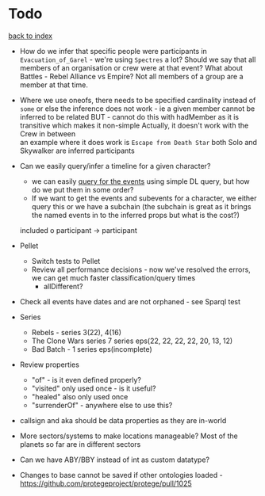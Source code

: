 # Todo

[back to index](index.md)

* How do we infer that specific people were participants in `Evacuation_of_Garel` - we're using `Spectres` a lot?
  Should we say that all members of an organisation or crew were at that event? What about Battles - Rebel Alliance vs Empire?
  Not all members of a group are a member at that time.

*  Where we use oneofs, there needs to be specified cardinality instead of `some`
   or else the inference does not work - ie a given member cannot be inferred to be related
   BUT - cannot do this with hadMember as it is transitive which makes it non-simple
   Actually, it doesn't work with the Crew in between  
   an example where it does work is `Escape from Death Star` both Solo and Skywalker are inferred participants

* Can we easily query/infer a timeline for a given character?
    * we can easily [query for the events](docs/events.md) using simple DL query, but how do we put them in some order?
    * If we want to get the events and subevents for a character, we either query this or we have
      a subchain (the subchain is great as it brings the named events in to the inferred props but what is the cost?)


    included o participant -> participant

* Pellet
    * Switch tests to Pellet
    * Review all performance decisions - now we've resolved the errors, we can get much faster classification/query times
        * allDifferent?

* Check all events have dates and are not orphaned - see Sparql test

* Series
    * Rebels - series 3(22), 4(16)
    * The Clone Wars series 7 series eps(22, 22, 22, 22, 20, 13, 12)
    * Bad Batch - 1 series eps(incomplete)

* Review properties
    * "of" - is it even defined properly?
    * "visited" only used once - is it useful?
    * "healed" also only used once
    * "surrenderOf" - anywhere else to use this?

* callsign and aka should be data properties as they are in-world

* More sectors/systems to make locations manageable? Most of the planets so far are in different sectors

* Can we have ABY/BBY instead of int as custom datatype?

* Changes to base cannot be saved if other ontologies loaded - https://github.com/protegeproject/protege/pull/1025
